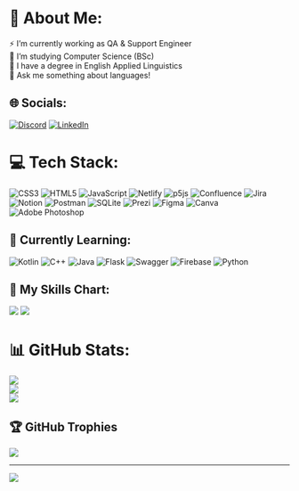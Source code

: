 # 💫 About Me:
⚡ I’m currently working as QA & Support Engineer<br>🔭 I’m studying Computer Science (BSc)<br>💫 I have a degree in English Applied Linguistics<br>
💬 Ask me something about languages!

## 🌐 Socials:
[![Discord](https://img.shields.io/badge/Discord-%237289DA.svg?logo=discord&logoColor=white)](htttps://discord.gg/vergissmeinnichtx#4391) [![LinkedIn](https://img.shields.io/badge/LinkedIn-%230077B5.svg?logo=linkedin&logoColor=white)](https://linkedin.com/in/lucreciaef) 

# 💻 Tech Stack:
![CSS3](https://img.shields.io/badge/css3-%231572B6.svg?style=flat-square&logo=css3&logoColor=white) ![HTML5](https://img.shields.io/badge/html5-%23E34F26.svg?style=flat-square&logo=html5&logoColor=white) ![JavaScript](https://img.shields.io/badge/javascript-%23323330.svg?style=flat-square&logo=javascript&logoColor=%23F7DF1E) ![Netlify](https://img.shields.io/badge/netlify-%23000000.svg?style=flat-square&logo=netlify&logoColor=#00C7B7) ![p5js](https://img.shields.io/badge/p5.js-ED225D?style=flat-square&logo=p5.js&logoColor=FFFFFF) ![Confluence](https://img.shields.io/badge/confluence-%23172BF4.svg?style=flat-square&logo=confluence&logoColor=white) ![Jira](https://img.shields.io/badge/jira-%230A0FFF.svg?style=flat-square&logo=jira&logoColor=white) ![Notion](https://img.shields.io/badge/Notion-%23000000.svg?style=flat-square&logo=notion&logoColor=white) ![Postman](https://img.shields.io/badge/Postman-FF6C37?style=flat-square&logo=postman&logoColor=white) ![SQLite](https://img.shields.io/badge/sqlite-%2307405e.svg?style=flat-square&logo=sqlite&logoColor=white) ![Prezi](https://img.shields.io/badge/Prezi-%23000000.svg?style=flat-square&logo=Prezi&logoColor=white) ![Figma](https://img.shields.io/badge/figma-%23F24E1E.svg?style=flat-square&logo=figma&logoColor=white)
![Canva](https://img.shields.io/badge/Canva-%2300C4CC.svg?style=flat-square&logo=Canva&logoColor=white) ![Adobe Photoshop](https://img.shields.io/badge/adobephotoshop-%2331A8FF.svg?style=flat-square&logo=adobephotoshop&logoColor=white) 

## 🌱 Currently Learning:
![Kotlin](https://img.shields.io/badge/kotlin-%230095D5.svg?style=flat-square&logo=kotlin&logoColor=white) ![C++](https://img.shields.io/badge/c++-%2300599C.svg?style=flat-square&logo=c%2B%2B&logoColor=white) ![Java](https://img.shields.io/badge/java-%23ED8B00.svg?style=flat-square&logo=java&logoColor=white) ![Flask](https://img.shields.io/badge/flask-%23000.svg?style=flat-square&logo=flask&logoColor=white) ![Swagger](https://img.shields.io/badge/-Swagger-%23Clojure?style=flat-square&logo=swagger&logoColor=white) ![Firebase](https://img.shields.io/badge/firebase-%23039BE5.svg?style=flat-square&logo=firebase) ![Python](https://img.shields.io/badge/python-3670A0?style=flat-square&logo=python&logoColor=ffdd54) 
 
## 🌱 My Skills Chart:
<img src="https://cr-skills-chart-widget.azurewebsites.net/api/api?username=lucreciaefE&skills=JavaScript&show-other-skills=true&width=700"
/>
<img src="https://cr-skills-chart-widget.azurewebsites.net/api/api?username=nolimits4web&skills=Vue,C%2B%2B,C%23,SCSS,Svelte&width=820"
/>

# 📊 GitHub Stats:
![](https://github-readme-stats.vercel.app/api?username=lucreciaef&theme=tokyonight&hide_border=true&include_all_commits=true&count_private=true)<br/>
![](https://github-readme-streak-stats.herokuapp.com/?user=lucreciaef&theme=tokyonight&hide_border=true)<br/>
![](https://github-readme-stats.vercel.app/api/top-langs/?username=lucreciaef&theme=tokyonight&hide_border=true&include_all_commits=true&count_private=true&layout=compact)

## 🏆 GitHub Trophies
![](https://github-profile-trophy.vercel.app/?username=lucreciaef&theme=tokyonight&no-frame=true&no-bg=false&margin-w=4)

---
[![](https://visitcount.itsvg.in/api?id=lucreciaef&icon=0&color=6)](https://visitcount.itsvg.in)


<!-- Proudly created with GPRM ( https://gprm.itsvg.in ) -->
<!-- created at https://gprm.itsvg.in/ -->
